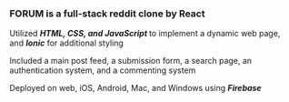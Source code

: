 
<h3>FORUM is a full-stack reddit clone by React</h3>

<p>Utilized <strong><em>HTML, CSS, and JavaScript </em></strong>to implement a dynamic web page, and <strong><em>Ionic</em></strong> for additional styling </p>
<p>Included a main post feed, a submission form, a search page, an authentication system, and a commenting system</p>
<p>Deployed on web, iOS, Android, Mac, and Windows using <strong><em>Firebase</em></strong></p>
